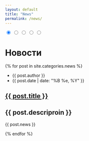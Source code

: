 ```yaml
---
layout: default
title: "News"
permalink: /news/
---
```


<div class="s-wrap" role="slider">
  <i>
    <input checked type="radio" name="s" style="background-image: url('https://picsum.photos/500/300?random=1');" title="Random Picture 1">
    <input type="radio" name="s" style="background-image: url('https://picsum.photos/500/300?random=2');" title="Random Picture 2">
    <input type="radio" name="s" style="background-image: url('https://picsum.photos/500/300?random=3');" title="Random Picture 3">
    <input type="radio" name="s" style="background-image: url('https://picsum.photos/500/300?random=4');" title="Random Picture 4">
    <input type="radio" name="s" style="background-image: url('https://picsum.photos/500/300?random=5');" title="Random Picture 5">
  </i>
</div>

<h1 class="title-page">Новости</h1>

<div class="posts">
  {% for post in site.categories.news %}
  <article class="post">
    <div class="blog-card">
      <div class="meta">
        <div class="photo" style="background-image: url( {{ post.images }} )"></div>
        <ul class="details">
          <li class="author">{{ post.author }}</li>
          <li class="date">{{ post.date | date: "%B %e, %Y" }}</li>
        </ul>
      </div>
      <div class="description">
        <h1><a href="{{ site.baseurl }}{{ post.url }}">{{ post.title }}</a></h1>
        <h2>{{ post.descriproin }}</h2>
        <p> {{ post.news }} </p>
      </div>
    </div>
  </article>
  {% endfor %}
